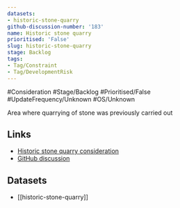 ```yaml
---
datasets:
- historic-stone-quarry
github-discussion-number: '183'
name: Historic stone quarry
prioritised: 'False'
slug: historic-stone-quarry
stage: Backlog
tags:
- Tag/Constraint
- Tag/DevelopmentRisk
---
```


#Consideration #Stage/Backlog #Prioritised/False #UpdateFrequency/Unknown #OS/Unknown

Area where quarrying of stone was previously carried out

## Links

* [Historic stone quarry consideration](https://design.planning.data.gov.uk/planning-consideration/historic-stone-quarry)
* [GitHub discussion](https://github.com/digital-land/data-standards-backlog/discussions/183)

## Datasets

* [[historic-stone-quarry]]